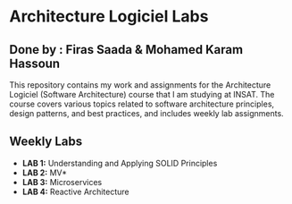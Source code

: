 # Architecture Logiciel Labs
## Done by : Firas Saada & Mohamed Karam Hassoun

This repository contains my work and assignments for the Architecture Logiciel (Software Architecture) course that I am studying at INSAT. 
The course covers various topics related to software architecture principles, design patterns, and best practices, and includes weekly lab assignments.

## Weekly Labs
- **LAB 1:** Understanding and Applying SOLID Principles
- **LAB 2:** MV*
- **LAB 3:** Microservices
- **LAB 4:** Reactive Architecture
